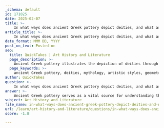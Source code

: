 ```yaml
---
_schema: default
id: 171025
date: 2025-02-07
title: >-
    In what ways does ancient Greek pottery depict deities, and what artistic styles are commonly used?
article_title: >-
    In what ways does ancient Greek pottery depict deities, and what artistic styles are commonly used?
date_format: MMM DD, YYYY
post_on_text: Posted on
seo:
  title: QuickTakes | Art History and Literature
  page_description: >-
    Ancient Greek pottery illustrates the depiction of deities through mythological scenes and symbolism using various artistic styles such as geometric, black-figure, red-figure, and white ground techniques.
  page_keywords: >-
    ancient Greek pottery, deities, mythology, artistic styles, geometric style, black-figure technique, red-figure technique, white ground technique, symbolism, ritual context, cultural practices, religious beliefs
author: QuickTakes
question: >-
    In what ways does ancient Greek pottery depict deities, and what artistic styles are commonly used?
answer: >-
    Ancient Greek pottery serves as a vital source for understanding the depiction of deities and the artistic styles prevalent in ancient Greece. The pottery not only reflects the daily life and cultural practices of the Greeks but also illustrates their mythology and religious beliefs through various artistic expressions. Here are some key ways in which ancient Greek pottery depicts deities and the artistic styles commonly used:\n\n### Depictions of Deities\n\n1. **Mythological Scenes**: Many pottery pieces feature scenes from Greek mythology, showcasing gods and goddesses in various narratives. For example, vases often depict the exploits of Zeus, Athena, Apollo, and other Olympian deities, illustrating their roles in myths and their interactions with mortals.\n\n2. **Symbolism**: Deities are frequently represented with specific attributes that symbolize their divine powers or domains. For instance, Athena is often shown with an owl, representing wisdom, while Dionysus is depicted with grapevines, symbolizing wine and festivity.\n\n3. **Ritual Context**: Some pottery was used in religious rituals, and the imagery on these vessels often reflects the context of worship. For example, kraters (large mixing bowls) might depict scenes of sacrifices or processions honoring the gods, emphasizing the importance of divine favor in daily life.\n\n### Artistic Styles\n\n1. **Geometric Style**: This early style (circa 900-700 BCE) is characterized by abstract patterns and shapes, with limited human figures. Deities are often represented in a stylized manner, focusing on geometric forms rather than detailed representations.\n\n2. **Black-Figure Technique**: Developed in the 7th century BCE, this technique involves painting figures in a black slip on the natural red clay of the pot. The details are incised into the black surface, allowing for intricate depictions of deities and mythological scenes. This style allows for more detailed representations of human figures and their attributes.\n\n3. **Red-Figure Technique**: Emerging in the late 6th century BCE, this technique reverses the black-figure method, leaving the figures in the natural red color of the clay while painting the background black. This innovation allowed for greater flexibility and detail in depicting the human form and complex scenes involving deities.\n\n4. **White Ground Technique**: This style, used primarily for lekythoi (oil flasks), features a white slip background that allows for colorful decoration. It often depicts scenes of daily life and funerary practices, including representations of deities in a more intimate context.\n\n### Conclusion\n\nAncient Greek pottery is a rich source of information about the depiction of deities and the artistic styles of the time. The various techniques and styles not only reflect the aesthetic values of ancient Greek society but also provide insights into their religious beliefs and the significance of mythology in their culture. Through the study of these artifacts, we gain a deeper understanding of how the ancient Greeks viewed their gods and the role these deities played in their lives.
subject: Art History and Literature
file_name: in-what-ways-does-ancient-greek-pottery-depict-deities-and-what-artistic-styles-are-commonly-used.md
url: /learn/art-history-and-literature/questions/in-what-ways-does-ancient-greek-pottery-depict-deities-and-what-artistic-styles-are-commonly-used
score: -1.0

---
```


&nbsp;